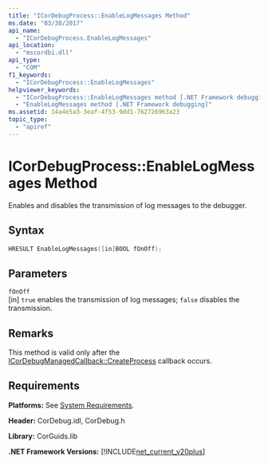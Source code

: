```yaml
---
title: "ICorDebugProcess::EnableLogMessages Method"
ms.date: "03/30/2017"
api_name: 
  - "ICorDebugProcess.EnableLogMessages"
api_location: 
  - "mscordbi.dll"
api_type: 
  - "COM"
f1_keywords: 
  - "ICorDebugProcess::EnableLogMessages"
helpviewer_keywords: 
  - "ICorDebugProcess::EnableLogMessages method [.NET Framework debugging]"
  - "EnableLogMessages method [.NET Framework debugging]"
ms.assetid: 14a4e5a3-3eaf-4f53-9dd1-762726963a23
topic_type: 
  - "apiref"
---
```

# ICorDebugProcess::EnableLogMessages Method
Enables and disables the transmission of log messages to the debugger.  
  
## Syntax  
  
```cpp  
HRESULT EnableLogMessages([in]BOOL fOnOff);  
```  
  
## Parameters  
 `fOnOff`  
 [in] `true` enables the transmission of log messages; `false` disables the transmission.  
  
## Remarks  
 This method is valid only after the [ICorDebugManagedCallback::CreateProcess](../../../../docs/framework/unmanaged-api/debugging/icordebugmanagedcallback-createprocess-method.md) callback occurs.  
  
## Requirements  
 **Platforms:** See [System Requirements](../../../../docs/framework/get-started/system-requirements.md).  
  
 **Header:** CorDebug.idl, CorDebug.h  
  
 **Library:** CorGuids.lib  
  
 **.NET Framework Versions:** [!INCLUDE[net_current_v20plus](../../../../includes/net-current-v20plus-md.md)]
